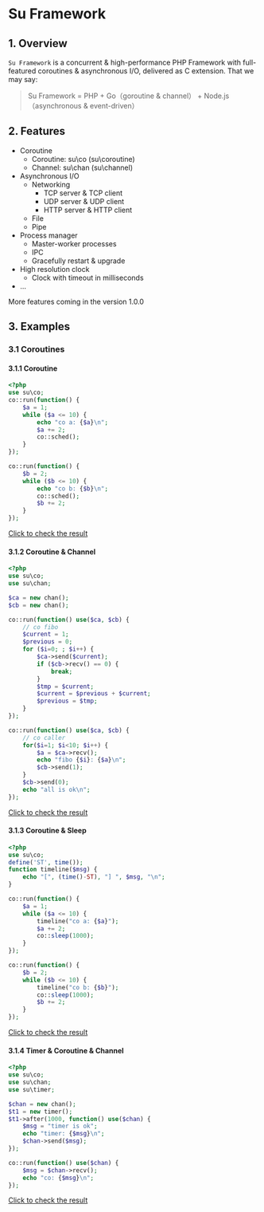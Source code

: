 # Su Framework

## 1. Overview

`Su Framework` is a concurrent & high-performance PHP Framework with full-featured coroutines & asynchronous I/O, delivered as C extension. That we may say:

> Su Framework = PHP + Go（goroutine & channel） + Node.js（asynchronous & event-driven）

## 2. Features

- Coroutine
    - Coroutine: su\co (su\coroutine)
    - Channel: su\chan (su\channel)
- Asynchronous I/O
    - Networking
        - TCP server & TCP client
        - UDP server & UDP client
        - HTTP server & HTTP client
    - File
    - Pipe
- Process manager
    - Master-worker processes
    - IPC
    - Gracefully restart & upgrade
- High resolution clock
    - Clock with timeout in milliseconds
- ...

More features coming in the version 1.0.0

## 3. Examples

### 3.1 Coroutines

#### 3.1.1 Coroutine

```php
<?php
use su\co;
co::run(function() {
    $a = 1;
    while ($a <= 10) {
        echo "co a: {$a}\n";
        $a += 2;
        co::sched();
    }
});

co::run(function() {
    $b = 2;
    while ($b <= 10) {
        echo "co b: {$b}\n";
        co::sched();
        $b += 2;
    }
});
```
[Click to check the result](https://asciinema.org/a/141601)

#### 3.1.2 Coroutine & Channel

```php
<?php
use su\co;
use su\chan;

$ca = new chan();
$cb = new chan();

co::run(function() use($ca, $cb) {
    // co fibo
    $current = 1;
    $previous = 0;
    for ($i=0; ; $i++) {
        $ca->send($current);
        if ($cb->recv() == 0) {
            break;
        }
        $tmp = $current;
        $current = $previous + $current;
        $previous = $tmp;
    }
});

co::run(function() use($ca, $cb) {
    // co caller
    for($i=1; $i<10; $i++) {
        $a = $ca->recv();
        echo "fibo {$i}: {$a}\n";
        $cb->send(1);
    }
    $cb->send(0);
    echo "all is ok\n";
});
```
[Click to check the result](https://asciinema.org/a/141602)

#### 3.1.3 Coroutine & Sleep

```php
<?php
use su\co;
define('ST', time());
function timeline($msg) {
    echo "[", (time()-ST), "] ", $msg, "\n";
}

co::run(function() {
    $a = 1;
    while ($a <= 10) {
        timeline("co a: {$a}");
        $a += 2;
        co::sleep(1000);
    }
});

co::run(function() {
    $b = 2;
    while ($b <= 10) {
        timeline("co b: {$b}");
        co::sleep(1000);
        $b += 2;
    }
});
```
[Click to check the result](https://asciinema.org/a/141598)

#### 3.1.4 Timer & Coroutine & Channel

```php
<?php
use su\co;
use su\chan;
use su\timer;

$chan = new chan();
$t1 = new timer();
$t1->after(1000, function() use($chan) {
    $msg = "timer is ok";
    echo "timer: {$msg}\n";
    $chan->send($msg);
});

co::run(function() use($chan) {
    $msg = $chan->recv();
    echo "co: {$msg}\n";
});
```
[Click to check the result](https://asciinema.org/a/141604)


